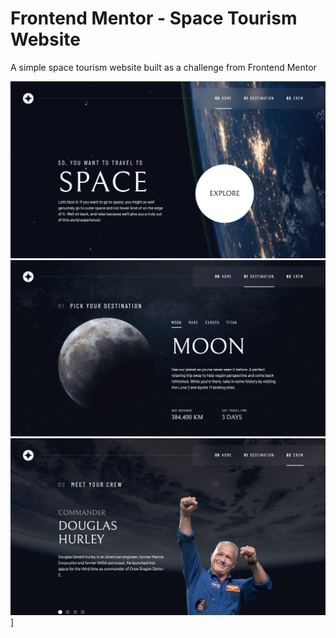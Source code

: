 # Frontend Mentor - Space Tourism Website
A simple space tourism website built as a challenge from Frontend Mentor

![Screenshot](starter-code/assets/ss/home.png)
![Screenshot](starter-code/assets/ss/moon.png)
![Screenshot](starter-code/assets/ss/crew.png)]
